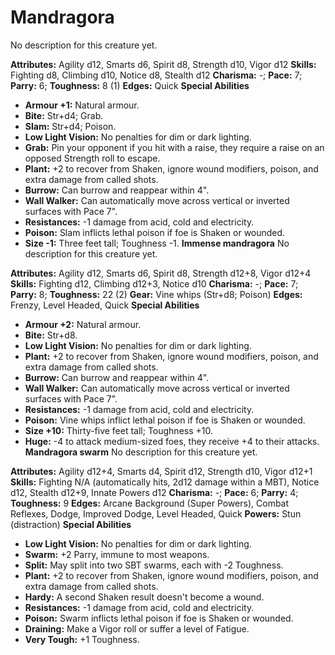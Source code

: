 # Mandragora

No description for this creature yet.

**Attributes:** Agility d12, Smarts d6, Spirit d8, Strength d10, Vigor
d12
**Skills:** Fighting d8, Climbing d10, Notice d8, Stealth d12
**Charisma:** -; **Pace:** 7; **Parry:** 6; **Toughness:** 8 (1)
**Edges:** Quick
**Special Abilities**

- **Armour +1:** Natural armour.
- **Bite:** Str+d4; Grab.
- **Slam:** Str+d4; Poison.
- **Low Light Vision:** No penalties for dim or dark lighting.
- **Grab:** Pin your opponent if you hit with a raise, they require a
raise on an opposed Strength roll to escape.
- **Plant:** +2 to recover from Shaken, ignore wound modifiers, poison,
and extra damage from called shots.
- **Burrow:** Can burrow and reappear within 4".
- **Wall Walker:** Can automatically move across vertical or inverted
surfaces with Pace 7".
- **Resistances:** -1 damage from acid, cold and electricity.
- **Poison:** Slam inflicts lethal poison if foe is Shaken or wounded.
- **Size -1:** Three feet tall; Toughness -1.
**Immense mandragora**
No description for this creature yet.

**Attributes:** Agility d12, Smarts d6, Spirit d8, Strength d12+8, Vigor
d12+4
**Skills:** Fighting d12, Climbing d12+3, Notice d10
**Charisma:** -; **Pace:** 7; **Parry:** 8; **Toughness:** 22 (2)
**Gear:** Vine whips (Str+d8; Poison)
**Edges:** Frenzy, Level Headed, Quick
**Special Abilities**

- **Armour +2:** Natural armour.
- **Bite:** Str+d8.
- **Low Light Vision:** No penalties for dim or dark lighting.
- **Plant:** +2 to recover from Shaken, ignore wound modifiers, poison,
and extra damage from called shots.
- **Burrow:** Can burrow and reappear within 4".
- **Wall Walker:** Can automatically move across vertical or inverted
surfaces with Pace 7".
- **Resistances:** -1 damage from acid, cold and electricity.
- **Poison:** Vine whips inflict lethal poison if foe is Shaken or
wounded.
- **Size +10:** Thirty-five feet tall; Toughness +10.
- **Huge:** -4 to attack medium-sized foes, they receive +4 to their
attacks.
**Mandragora swarm**
No description for this creature yet.

**Attributes:** Agility d12+4, Smarts d4, Spirit d12, Strength d10,
Vigor d12+1
**Skills:** Fighting N/A (automatically hits, 2d12 damage within a MBT),
Notice d12, Stealth d12+9, Innate Powers d12
**Charisma:** -; **Pace:** 6; **Parry:** 4; **Toughness:** 9
**Edges:** Arcane Background (Super Powers), Combat Reflexes, Dodge,
Improved Dodge, Level Headed, Quick
**Powers:** Stun (distraction)
**Special Abilities**

- **Low Light Vision:** No penalties for dim or dark lighting.
- **Swarm:** +2 Parry, immune to most weapons.
- **Split:** May split into two SBT swarms, each with -2 Toughness.
- **Plant:** +2 to recover from Shaken, ignore wound modifiers, poison,
and extra damage from called shots.
- **Hardy:** A second Shaken result doesn't become a wound.
- **Resistances:** -1 damage from acid, cold and electricity.
- **Poison:** Swarm inflicts lethal poison if foe is Shaken or wounded.
- **Draining:** Make a Vigor roll or suffer a level of Fatigue.
- **Very Tough:** +1 Toughness.
